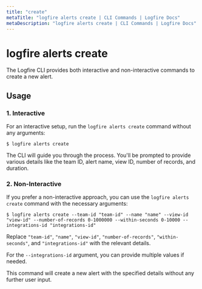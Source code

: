 ```yaml
---
title: "create"
metaTitle: "logfire alerts create | CLI Commands | Logfire Docs"
metaDescription: "logfire alerts create | CLI Commands | Logfire Docs"
---
```


# logfire alerts create

The Logfire CLI provides both interactive and non-interactive commands to create a new alert.

## Usage

### 1. Interactive

For an interactive setup, run the `logfire alerts create` command without any arguments:

```terminal
$ logfire alerts create
```

The CLI will guide you through the process. You'll be prompted to provide various details like the team ID, alert name, view ID, number of records, and duration.

### 2. Non-Interactive

If you prefer a non-interactive approach, you can use the `logfire alerts create` command with the necessary arguments:

```terminal
$ logfire alerts create --team-id "team-id" --name "name" --view-id "view-id" --number-of-records 0-1000000 --within-seconds 0-10000 --integrations-id "integrations-id"
```

Replace `"team-id"`, `"name"`, `"view-id"`, `"number-of-records"`, `"within-seconds"`, and `"integrations-id"` with the relevant details.

For the `--integrations-id` argument, you can provide multiple values if needed.

This command will create a new alert with the specified details without any further user input.